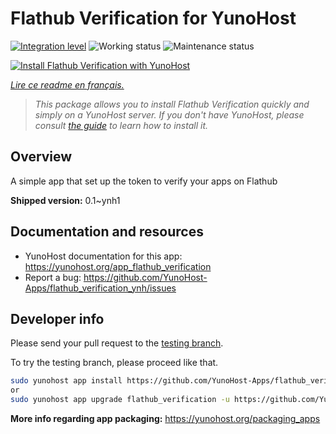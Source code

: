 <!--
N.B.: This README was automatically generated by https://github.com/YunoHost/apps/tree/master/tools/README-generator
It shall NOT be edited by hand.
-->

# Flathub Verification for YunoHost

[![Integration level](https://dash.yunohost.org/integration/flathub_verification.svg)](https://dash.yunohost.org/appci/app/flathub_verification) ![Working status](https://ci-apps.yunohost.org/ci/badges/flathub_verification.status.svg) ![Maintenance status](https://ci-apps.yunohost.org/ci/badges/flathub_verification.maintain.svg)

[![Install Flathub Verification with YunoHost](https://install-app.yunohost.org/install-with-yunohost.svg)](https://install-app.yunohost.org/?app=flathub_verification)

*[Lire ce readme en français.](./README_fr.md)*

> *This package allows you to install Flathub Verification quickly and simply on a YunoHost server.
If you don't have YunoHost, please consult [the guide](https://yunohost.org/#/install) to learn how to install it.*

## Overview

A simple app that set up the token to verify your apps on Flathub


**Shipped version:** 0.1~ynh1
## Documentation and resources

* YunoHost documentation for this app: <https://yunohost.org/app_flathub_verification>
* Report a bug: <https://github.com/YunoHost-Apps/flathub_verification_ynh/issues>

## Developer info

Please send your pull request to the [testing branch](https://github.com/YunoHost-Apps/flathub_verification_ynh/tree/testing).

To try the testing branch, please proceed like that.

``` bash
sudo yunohost app install https://github.com/YunoHost-Apps/flathub_verification_ynh/tree/testing --debug
or
sudo yunohost app upgrade flathub_verification -u https://github.com/YunoHost-Apps/flathub_verification_ynh/tree/testing --debug
```

**More info regarding app packaging:** <https://yunohost.org/packaging_apps>
